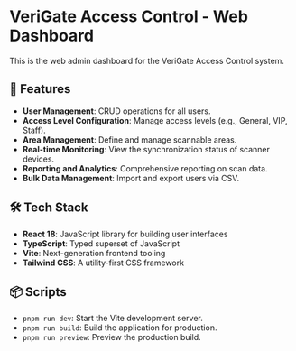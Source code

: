 # VeriGate Access Control - Web Dashboard

This is the web admin dashboard for the VeriGate Access Control system.

## 🚀 Features

- **User Management**: CRUD operations for all users.
- **Access Level Configuration**: Manage access levels (e.g., General, VIP, Staff).
- **Area Management**: Define and manage scannable areas.
- **Real-time Monitoring**: View the synchronization status of scanner devices.
- **Reporting and Analytics**: Comprehensive reporting on scan data.
- **Bulk Data Management**: Import and export users via CSV.

## 🛠️ Tech Stack

- **React 18**: JavaScript library for building user interfaces
- **TypeScript**: Typed superset of JavaScript
- **Vite**: Next-generation frontend tooling
- **Tailwind CSS**: A utility-first CSS framework

## 📦 Scripts

- `pnpm run dev`: Start the Vite development server.
- `pnpm run build`: Build the application for production.
- `pnpm run preview`: Preview the production build.
